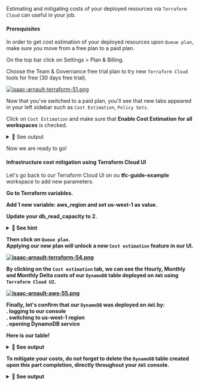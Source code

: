 Estimating and mitigating costs of your deployed resources via `Terraform Cloud` can useful in your job.<br>

#### Prerequisites
In order to get cost estimation of your deployed resources upon `Queue plan`, make sure you move from a free plan to a paid plan.<br>

On the top bar click on Settings > Plan & Billing.<br>

Choose the Team & Governance free trial plan to try new `Terraform Cloud` tools for free (30 days free trial).<br>

[![isaac-arnault-terraform-51.png](https://i.postimg.cc/MphrnyXk/isaac-arnault-terraform-51.png)](https://postimg.cc/18rKTVpM)

Now that you've switched to a paid plan, you'll see that new tabs appeared in your left sidebar such as `Cost Estimation`, `Policy Sets`. <br>

Click on `Cost Estimation` and make sure that <b>Enable Cost Estimation for all workspaces</b> is checked.

<details>
<summary>🔵 See output</summary>
<p>

[![isaac-arnault-terraform-52.png](https://i.postimg.cc/15XWMWqh/isaac-arnault-terraform-52.png)](https://postimg.cc/Tp8q3J0C)

</p>
</details>

Now we are ready to go!

#### Infrastructure cost mitigation using Terraform Cloud UI

Let's go back to our Terraform Cloud UI on ou <b>tfc-guide-example</b> workspace to add new parameters.<b>
  
Go to <b>Terraform variables</b>.<br>

Add 1 new variable: <b>aws_region</b> and set <b>us-west-1</b> as value.<br>

Update your <b>db_read_capacity</b> to <b>2</b>.

<details>
<summary>🔴 See hint</summary>
<p>

[![isaac-arnault-terraform-53.png](https://i.postimg.cc/mDcNfrQb/isaac-arnault-terraform-53.png)](https://postimg.cc/cgS8f09j)

</p>
</details>

Then click on `Queue plan`.<br>
Applying our new plan will unlock a new `Cost estimation` feature in our UI.

[![isaac-arnault-terraform-54.png](https://i.postimg.cc/YqBNZMjH/isaac-arnault-terraform-54.png)](https://postimg.cc/0rZJJgpW)

By clicking on the `Cost estimation` tab, we can see the <b>Hourly</b>, <b>Monthly</b> and <b>Monthly Delta</b> costs of our `DynamoDB` table deployed on `AWS` using `Terraform Cloud UI`.<br>

[![isaac-arnault-aws-55.png](https://i.postimg.cc/dtRRKpTT/isaac-arnault-aws-55.png)](https://postimg.cc/Vd60q7gY)

Finally, let's confirm that our `DynamoDB` was deployed on `AWS` by:<br>
. logging to our console<br>
. switching to us-west-1 region<br>
. opening DynamoDB service

Here is our table!

<details>
<summary>🔵 See output</summary>
<p>
  
[![isaac-arnault-aws-56.png](https://i.postimg.cc/fWmmxpCg/isaac-arnault-aws-56.png)](https://postimg.cc/WtpdV9QM)

</p>
</details>

To mitigate your costs, do not forget to delete the `DynamoDB` table created upon this part completion, directly throughout your `AWS` console.

<details>
<summary>🔵 See output</summary>
<p>
  
[![isaac-arnault-terraform-55.png](https://i.postimg.cc/vBL8mr7X/isaac-arnault-terraform-55.png)](https://postimg.cc/wyMYfsGs)  

</p>
</details>
